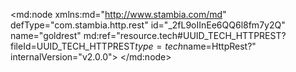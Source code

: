<?xml version="1.0" encoding="UTF-8"?>
<md:node xmlns:md="http://www.stambia.com/md" defType="com.stambia.http.rest" id="_2fL9oIInEe6QQ6l8fm7y2Q" name="goldrest" md:ref="resource.tech#UUID_TECH_HTTPREST?fileId=UUID_TECH_HTTPREST$type=tech$name=HttpRest?" internalVersion="v2.0.0">
  <attribute defType="com.stambia.http.rest.module" id="_2fTSYIInEe6QQ6l8fm7y2Q" value="HttpRest"/>
  <attribute defType="com.stambia.http.rest.url" id="_6PltIIInEe6QQ6l8fm7y2Q" value="https://api.nbp.pl/api/"/>
  <node defType="com.stambia.http.rest.path" id="_LDjZl4IoEe6QQ6l8fm7y2Q">
    <attribute defType="com.stambia.http.rest.path.path" id="_LDjZmIIoEe6QQ6l8fm7y2Q" value="cenyzlota/today?format=xml"/>
    <node defType="com.stambia.http.rest.operation" id="_7aCxQYIrEe6QQ6l8fm7y2Q">
      <attribute defType="com.stambia.http.rest.operation.method" id="_9d1N8IIrEe6QQ6l8fm7y2Q" value="GET"/>
      <node defType="com.stambia.http.rest.responses" id="_IzsS94IsEe6QQ6l8fm7y2Q">
        <node defType="com.stambia.http.rest.response" id="_IzsS-IIsEe6QQ6l8fm7y2Q">
          <attribute defType="com.stambia.http.rest.response.code" id="_IzsS-YIsEe6QQ6l8fm7y2Q" value="200"/>
          <node defType="com.stambia.http.rest.headers" id="_IzsS-oIsEe6QQ6l8fm7y2Q">
            <node defType="com.stambia.http.rest.header" id="_IzsS-4IsEe6QQ6l8fm7y2Q" name="Transfer-Encoding"/>
            <node defType="com.stambia.http.rest.header" id="_IzsS_IIsEe6QQ6l8fm7y2Q" name="Cache-Control"/>
            <node defType="com.stambia.http.rest.header" id="_IzsS_YIsEe6QQ6l8fm7y2Q" name="ETag"/>
            <node defType="com.stambia.http.rest.header" id="_IzsS_oIsEe6QQ6l8fm7y2Q" name="Vary"/>
            <node defType="com.stambia.http.rest.header" id="_IzsS_4IsEe6QQ6l8fm7y2Q" name="Set-Cookie"/>
            <node defType="com.stambia.http.rest.header" id="_IzsTAIIsEe6QQ6l8fm7y2Q" name="Pragma"/>
            <node defType="com.stambia.http.rest.header" id="_IzsTAYIsEe6QQ6l8fm7y2Q" name="Expires"/>
            <node defType="com.stambia.http.rest.header" id="_IzsTAoIsEe6QQ6l8fm7y2Q" name="Date"/>
            <node defType="com.stambia.http.rest.header" id="_IzsTA4IsEe6QQ6l8fm7y2Q" name="Content-Type"/>
            <node defType="com.stambia.http.rest.header.cookie" id="_IzsTBIIsEe6QQ6l8fm7y2Q" name="_ee3la5eizeiY4Eix">
              <attribute defType="com.stambia.http.rest.header.cookie.cookieName" id="_IzsTBYIsEe6QQ6l8fm7y2Q" value="_ee3la5eizeiY4Eix"/>
            </node>
          </node>
          <node defType="com.stambia.http.rest.content" id="_IzsTBoIsEe6QQ6l8fm7y2Q">
            <attribute defType="com.stambia.http.rest.content.mediaType" id="_IzsTB4IsEe6QQ6l8fm7y2Q" value="XML"/>
            <attribute defType="com.stambia.http.rest.content.contentType" id="_IzsTCIIsEe6QQ6l8fm7y2Q" value="application/xml"/>
            <node defType="com.stambia.xml.element" id="_IzsTCYIsEe6QQ6l8fm7y2Q" name="ArrayOfCenaZlota">
              <attribute defType="com.stambia.xml.element.originalType" id="_IzsTCoIsEe6QQ6l8fm7y2Q" value="ArrayOfCenaZlota"/>
              <node defType="com.stambia.xml.sequence" id="_IzsTC4IsEe6QQ6l8fm7y2Q">
                <attribute defType="com.stambia.xml.sequence.position" id="_IzsTDIIsEe6QQ6l8fm7y2Q" value="0"/>
                <node defType="com.stambia.xml.element" id="_IzsTDYIsEe6QQ6l8fm7y2Q" name="CenaZlota">
                  <attribute defType="com.stambia.xml.element.originalType" id="_IzsTDoIsEe6QQ6l8fm7y2Q" value="CenaZlota"/>
                  <attribute defType="com.stambia.xml.element.minOccurs" id="_IzsTD4IsEe6QQ6l8fm7y2Q" value="0"/>
                  <attribute defType="com.stambia.xml.element.maxOccurs" id="_IzsTEIIsEe6QQ6l8fm7y2Q" value="1"/>
                  <node defType="com.stambia.xml.sequence" id="_IzsTEYIsEe6QQ6l8fm7y2Q">
                    <attribute defType="com.stambia.xml.sequence.position" id="_IzsTEoIsEe6QQ6l8fm7y2Q" value="0"/>
                    <node defType="com.stambia.xml.element" id="_IzsTE4IsEe6QQ6l8fm7y2Q" name="Data">
                      <attribute defType="com.stambia.xml.element.originalType" id="_IzsTFIIsEe6QQ6l8fm7y2Q" value="Data"/>
                      <attribute defType="com.stambia.xml.element.minOccurs" id="_IzsTFYIsEe6QQ6l8fm7y2Q" value="0"/>
                      <attribute defType="com.stambia.xml.element.maxOccurs" id="_IzsTFoIsEe6QQ6l8fm7y2Q" value="1"/>
                      <attribute defType="com.stambia.xml.element.type" id="_IzsTF4IsEe6QQ6l8fm7y2Q" value="date"/>
                    </node>
                    <node defType="com.stambia.xml.element" id="_IzsTGIIsEe6QQ6l8fm7y2Q" name="Cena">
                      <attribute defType="com.stambia.xml.element.originalType" id="_IzsTGYIsEe6QQ6l8fm7y2Q" value="Cena"/>
                      <attribute defType="com.stambia.xml.element.minOccurs" id="_IzsTGoIsEe6QQ6l8fm7y2Q" value="0"/>
                      <attribute defType="com.stambia.xml.element.maxOccurs" id="_IzsTG4IsEe6QQ6l8fm7y2Q" value="1"/>
                      <attribute defType="com.stambia.xml.element.type" id="_IzsTHIIsEe6QQ6l8fm7y2Q" value="float"/>
                    </node>
                  </node>
                </node>
              </node>
            </node>
          </node>
        </node>
      </node>
    </node>
  </node>
</md:node>